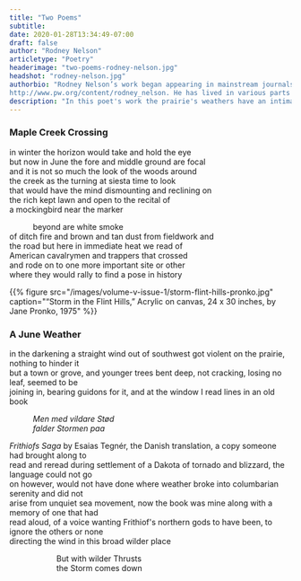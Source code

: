 ```yaml
---
title: "Two Poems"
subtitle:
date: 2020-01-28T13:34:49-07:00
draft: false
author: "Rodney Nelson"
articletype: "Poetry"
headerimage: "two-poems-rodney-nelson.jpg"
headshot: "rodney-nelson.jpg"
authorbio: "Rodney Nelson’s work began appearing in mainstream journals long ago. See his page in the *Poets & Writers* directory at  
http://www.pw.org/content/rodney_nelson. He has lived in various parts of the country, working as a licensed psychiatric technician and copy editor, and now resides in the northern Great Plains. Recently published chapbook and book titles are *Canyon*, *Late & Later*,  [*Metacowboy*](https://cowboypoetrypress.com/2012/07/06/metacowboy-poems-by-rodney-nelson), [*The Western Wide*](https://threwlinebooks.wordpress.com), *Mogollon Picnic* and *Ahead of Evening*, (both from [Red Dashboard Press](http://cms.reddashboard.com)), [Hill of Better Sleep](https://www.redbirdchapbooks.com/content/rodney-nelson), *In Wait* ([Mind Bomb Press](https://www.amazon.com/Wait-Rodney-Nelson/dp/0984084274)), as well as *Felton Prairie*, *Cross Point Road*, *Billy Boy*, *Winter in Fargo*, *Hjemkomst*, *Time Tacit*, and Minded Places (all from [Middle Island Press](https://poeticaplace.wordpress.com/middle-island-press/rodney-nelson))."
description: "In this poet's work the prairie's weathers have an intimate connection to the landscape's history."
---
```


### Maple Creek Crossing

in winter the horizon would take and hold the eye  
but now in June the fore and middle ground are focal  
and it is not so much the look of the woods around  
the creek as the turning at siesta time to look  
that would have the mind dismounting and reclining on  
the rich kept lawn and open to the recital of  
a mockingbird near the marker  

&emsp;&emsp;&emsp;beyond are white smoke  
of ditch fire and brown and tan dust from fieldwork and  
the road but here in immediate heat we read of  
American cavalrymen and trappers that crossed  
and rode on to one more important site or other  
where they would rally to find a pose in history

{{% figure src="/images/volume-v-issue-1/storm-flint-hills-pronko.jpg" caption="“Storm in the Flint Hills,” Acrylic on canvas, 24 x 30 inches, by Jane Pronko, 1975" %}}


### A June Weather

in the darkening a straight wind out of southwest got violent on the
prairie, nothing to hinder it  
but a town or grove, and younger trees bent deep, not cracking, losing
no leaf, seemed to be  
joining in, bearing guidons for it, and at the window I read lines in an
old book

&emsp;&emsp;&emsp;*Men med vildare Stød*  
&emsp;&emsp;&emsp;*falder Stormen paa*

*Frithiofs Saga* by Esaias Tegnér, the Danish translation, a copy
someone had brought along to  
read and reread during settlement of a Dakota of tornado and blizzard,
the language could not go  
on however, would not have done where weather broke into columbarian
serenity and did not  
arise from unquiet sea movement, now the book was mine along with a
memory of one that had  
read aloud, of a voice wanting Frithiof's northern gods to have been, to
ignore the others or none  
directing the wind in this broad wilder place

&emsp;&emsp;&emsp;&emsp;&emsp;&emsp;But with wilder Thrusts  
&emsp;&emsp;&emsp;&emsp;&emsp;&emsp;the Storm comes down
